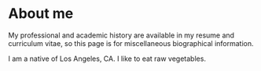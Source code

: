 # About me

My professional and academic history are available in my resume and curriculum vitae, so this page is for miscellaneous biographical information.

I am a native of Los Angeles, CA. I like to eat raw vegetables.   
